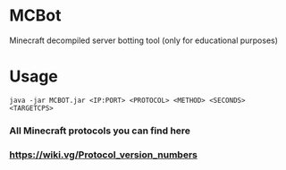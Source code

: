# MCBot
Minecraft decompiled server botting tool (only for educational purposes)

# Usage
`java -jar MCBOT.jar <IP:PORT> <PROTOCOL> <METHOD> <SECONDS> <TARGETCPS>`
### All Minecraft protocols you can find here
### https://wiki.vg/Protocol_version_numbers
